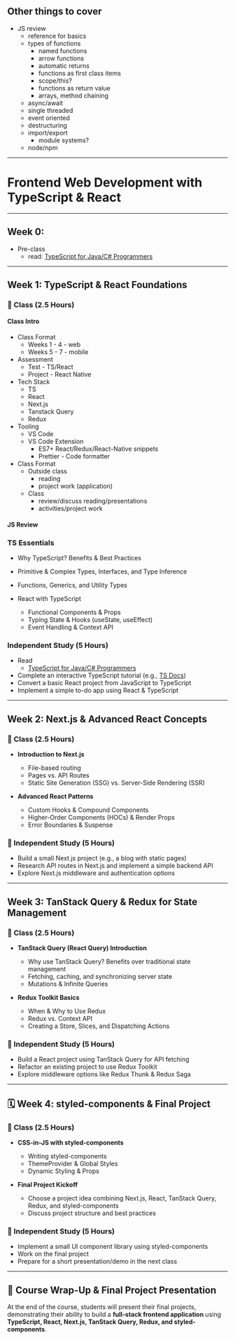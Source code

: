 ## Other things to cover

- JS review
  - reference for basics
  - types of functions
    - named functions
    - arrow functions
    - automatic returns
    - functions as first class items
    - scope/this?
    - functions as return value
    - arrays, method chaining
  - async/await
  - single threaded
  - event oriented
  - destructuring
  - import/export
    - module systems?
  - node/npm

---

# Frontend Web Development with TypeScript & React

---

## Week 0:

- Pre-class
  - read: [TypeScript for Java/C# Programmers](https://www.typescriptlang.org/docs/handbook/typescript-in-5-minutes-oop.html)

---

## Week 1: TypeScript & React Foundations

### 📌 Class (2.5 Hours)

#### Class Intro

- Class Format
  - Weeks 1 - 4 - web
  - Weeks 5 - 7 - mobile
- Assessment
  - Test - TS/React
  - Project - React Native
- Tech Stack
  - TS
  - React
  - Next.js
  - Tanstack Query
  - Redux
- Tooling
  - VS Code
  - VS Code Extension
    - ES7+ React/Redux/React-Native snippets
    - Prettier - Code formatter
- Class Format
  - Outside class
    - reading
    - project work (application)
  - Class
    - review/discuss reading/presentations
    - activities/project work

#### JS Review

### TS Essentials

- Why TypeScript? Benefits & Best Practices
- Primitive & Complex Types, Interfaces, and Type Inference
- Functions, Generics, and Utility Types

- React with TypeScript
  - Functional Components & Props
  - Typing State & Hooks (useState, useEffect)
  - Event Handling & Context API

### Independent Study (5 Hours)

- Read
  - [TypeScript for Java/C# Programmers](https://www.typescriptlang.org/docs/handbook/typescript-in-5-minutes-oop.html)
- Complete an interactive TypeScript tutorial (e.g., [TS Docs](https://www.typescriptlang.org/docs/))
- Convert a basic React project from JavaScript to TypeScript
- Implement a simple to-do app using React & TypeScript

---

## Week 2: Next.js & Advanced React Concepts

### 📌 Class (2.5 Hours)

- **Introduction to Next.js**

  - File-based routing
  - Pages vs. API Routes
  - Static Site Generation (SSG) vs. Server-Side Rendering (SSR)

- **Advanced React Patterns**
  - Custom Hooks & Compound Components
  - Higher-Order Components (HOCs) & Render Props
  - Error Boundaries & Suspense

### 📌 Independent Study (5 Hours)

- Build a small Next.js project (e.g., a blog with static pages)
- Research API routes in Next.js and implement a simple backend API
- Explore Next.js middleware and authentication options

---

## Week 3: TanStack Query & Redux for State Management

### 📌 Class (2.5 Hours)

- **TanStack Query (React Query) Introduction**

  - Why use TanStack Query? Benefits over traditional state management
  - Fetching, caching, and synchronizing server state
  - Mutations & Infinite Queries

- **Redux Toolkit Basics**
  - When & Why to Use Redux
  - Redux vs. Context API
  - Creating a Store, Slices, and Dispatching Actions

### 📌 Independent Study (5 Hours)

- Build a React project using TanStack Query for API fetching
- Refactor an existing project to use Redux Toolkit
- Explore middleware options like Redux Thunk & Redux Saga

---

## 🗓 Week 4: styled-components & Final Project

### 📌 Class (2.5 Hours)

- **CSS-in-JS with styled-components**

  - Writing styled-components
  - ThemeProvider & Global Styles
  - Dynamic Styling & Props

- **Final Project Kickoff**
  - Choose a project idea combining Next.js, React, TanStack Query, Redux, and styled-components
  - Discuss project structure and best practices

### 📌 Independent Study (5 Hours)

- Implement a small UI component library using styled-components
- Work on the final project
- Prepare for a short presentation/demo in the next class

---

## 🎯 Course Wrap-Up & Final Project Presentation

At the end of the course, students will present their final projects, demonstrating their ability to build a **full-stack frontend application** using **TypeScript, React, Next.js, TanStack Query, Redux, and styled-components**.
